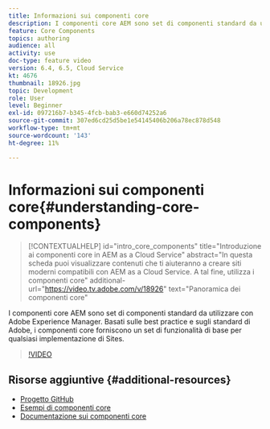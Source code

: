 ```yaml
---
title: Informazioni sui componenti core
description: I componenti core AEM sono set di componenti standard da utilizzare con Adobe Experience Manager. Basati sulle best practice e sugli standard di Adobe, i componenti core forniscono un set di funzionalità di base per qualsiasi implementazione di Sites.
feature: Core Components
topics: authoring
audience: all
activity: use
doc-type: feature video
version: 6.4, 6.5, Cloud Service
kt: 4676
thumbnail: 18926.jpg
topic: Development
role: User
level: Beginner
exl-id: 097216b7-b345-4fcb-bab3-e660d74252a6
source-git-commit: 307ed6cd25d5be1e54145406b206a78ec878d548
workflow-type: tm+mt
source-wordcount: '143'
ht-degree: 11%

---
```


# Informazioni sui componenti core{#understanding-core-components}

>[!CONTEXTUALHELP]
>id="intro_core_components"
>title="Introduzione ai componenti core in AEM as a Cloud Service"
>abstract="In questa scheda puoi visualizzare contenuti che ti aiuteranno a creare siti moderni compatibili con AEM as a Cloud Service. A tal fine, utilizza i componenti core"
>additional-url="https://video.tv.adobe.com/v/18926" text="Panoramica dei componenti core"

I componenti core AEM sono set di componenti standard da utilizzare con Adobe Experience Manager. Basati sulle best practice e sugli standard di Adobe, i componenti core forniscono un set di funzionalità di base per qualsiasi implementazione di Sites.

>[!VIDEO](https://video.tv.adobe.com/v/18926/?quality=12&learn=on)

## Risorse aggiuntive {#additional-resources}

* [Progetto GitHub](https://github.com/adobe/aem-core-wcm-components)
* [Esempi di componenti core](https://www.aemcomponents.dev/)
* [Documentazione sui componenti core](https://experienceleague.adobe.com/docs/experience-manager-core-components/using/introduction.html?lang=it)
